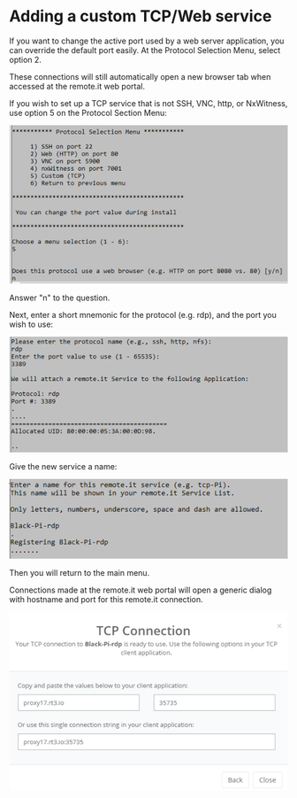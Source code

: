 # Adding a custom TCP/Web service

If you want to change the active port used by a web server application, you can override the default port easily.  At the Protocol Selection Menu, select option 2.  

These connections will still automatically open a new browser tab when accessed at the remote.it web portal.

If you wish to set up a TCP service that is not SSH, VNC, http, or NxWitness, use option 5 on the Protocol Section Menu:

![](../../.gitbook/assets/image%20%28101%29.png)

Answer "n" to the question.   

Next, enter a short mnemonic for the protocol \(e.g. rdp\), and the port you wish to use:

![](../../.gitbook/assets/image%20%28106%29.png)

Give the new service a name:

![](../../.gitbook/assets/image%20%2874%29.png)

Then you will return to the main menu.

Connections made at the remote.it web portal will open a generic dialog with hostname and port for this remote.it connection. 

![](../../.gitbook/assets/image%20%2871%29.png)

